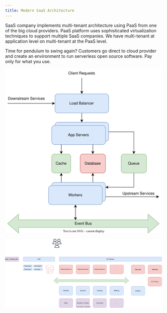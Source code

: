 ```yaml
---
title: Modern SaaS Architecture
---
```


SaaS company implements multi-tenant architecture using PaaS from one of the big cloud providers. PaaS platform uses sophisticated virtualization techniques to support multiple SaaS companies. We have multi-tenant at application level on multi-tenant at the PaaS level.

Time for pendulum to swing again? Customers go direct to cloud provider and create an environment to run serverless open source software. Pay only for what you use. 

![Micro-service Architecture](/assets/images/micro-service-architecture.svg)

![SaaS Architecture](/assets/images/sass-architecture.svg)

